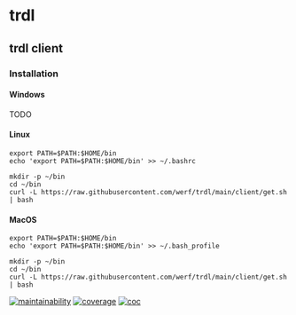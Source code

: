 # trdl

## trdl client

### Installation

#### Windows

TODO

#### Linux

```
export PATH=$PATH:$HOME/bin
echo 'export PATH=$PATH:$HOME/bin' >> ~/.bashrc

mkdir -p ~/bin
cd ~/bin
curl -L https://raw.githubusercontent.com/werf/trdl/main/client/get.sh | bash
```

#### MacOS

```
export PATH=$PATH:$HOME/bin
echo 'export PATH=$PATH:$HOME/bin' >> ~/.bash_profile

mkdir -p ~/bin
cd ~/bin
curl -L https://raw.githubusercontent.com/werf/trdl/main/client/get.sh | bash
```

[![maintainability][maintainability-badge]][maintainability-link]
[![coverage][coverage-badge]][coverage-link]
[![coc][coc-badge]][coc-link]

[maintainability-badge]:    https://api.codeclimate.com/v1/badges/a95ed9e90acae45f40ee/maintainability
[maintainability-link]:     https://codeclimate.com/github/werf/trdl/maintainability
[coverage-badge]:           https://api.codeclimate.com/v1/badges/a95ed9e90acae45f40ee/test_coverage
[coverage-link]:            https://codeclimate.com/github/werf/trdl/test_coverage
[coc-badge]:                https://img.shields.io/badge/Contributor%20Covenant-2.1-4baaaa.svg
[coc-link]:                 CODE_OF_CONDUCT.md
